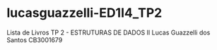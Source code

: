 # lucasguazzelli-ED1I4_TP2
Lista de Livros
TP 2 - ESTRUTURAS DE DADOS II Lucas Guazzelli dos Santos CB3001679
